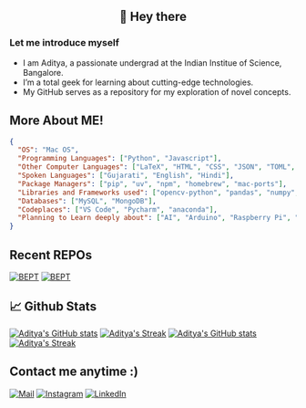 <h2 align="center">👋 Hey there</h2>

### Let me introduce myself

- I am Aditya, a passionate undergrad at the Indian Institue of Science, Bangalore.
- I’m a total geek for learning about cutting-edge technologies.
- My GitHub serves as a repository for my exploration of novel concepts.


## More About ME!

```json
{
  "OS": "Mac OS",
  "Programming Languages": ["Python", "Javascript"],
  "Other Computer Languages": ["LaTeX", "HTML", "CSS", "JSON", "TOML", "md"],
  "Spoken Languages": ["Gujarati", "English", "Hindi"],
  "Package Managers": ["pip", "uv", "npm", "homebrew", "mac-ports"],
  "Libraries and Frameworks used": ["opencv-python", "pandas", "numpy", "NEXT.JS", "Flask", "expressjs", "etc."],
  "Databases": ["MySQL", "MongoDB"],
  "Codeplaces": ["VS Code", "Pycharm", "anaconda"],
  "Planning to Learn deeply about": ["AI", "Arduino", "Raspberry Pi", "ROS", "Video Editing(FCPX)"]
}
```

## Recent REPOs

[![BEPT](https://github-readme-stats.vercel.app/api/pin/?username=IISc-Software-iGEM&repo=bept&theme=radical#gh-dark-mode-only)](https://github.com/IISc-Software-iGEM/bept#gh-dark-mode-only)
[![BEPT](https://github-readme-stats.vercel.app/api/pin/?username=IISc-Software-iGEM&repo=bept&theme=default#gh-light-mode-only)](https://github.com/IISc-Software-iGEM/bept#gh-light-mode-only)


## 📈 Github Stats

[![Aditya's GitHub stats](https://github-readme-stats.vercel.app/api?username=Aditya-A-Thakkar&show_icons=true&theme=radical&card_width=390#gh-dark-mode-only)](https://github.com/anuraghazra/github-readme-stats#gh-dark-mode-only) [![Aditya's Streak](https://streak-stats.demolab.com?user=Aditya-A-Thakkar&theme=radical&date_format=j%20M%5B%20Y%5D&card_width=390)](https://git.io/streak-stats#gh-dark-mode-only)
[![Aditya's GitHub stats](https://github-readme-stats.vercel.app/api?username=Aditya-A-Thakkar&show_icons=true&theme=default&card_width=390#gh-light-mode-only)](https://github.com/anuraghazra/github-readme-stats#gh-light-mode-only) [![Aditya's Streak](https://streak-stats.demolab.com?user=Aditya-A-Thakkar&date_format=j%20M%5B%20Y%5D&card_width=390)](https://git.io/streak-stats#gh-light-mode-only)


## Contact me anytime :)

[![Mail](https://skillicons.dev/icons?i=gmail)](mailto:adityaat@iisc.ac.in)
[![Instagram](https://skillicons.dev/icons?i=instagram)](www.instagram.com/aditya-a-thakkar)
[![LinkedIn](https://skillicons.dev/icons?i=linkedin)](www.linkedin.com/in/aditya-a-thakkar)
